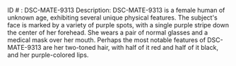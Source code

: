 ID # : DSC-MATE-9313
Description: DSC-MATE-9313 is a female human of unknown age, exhibiting several unique physical features. The subject's face is marked by a variety of purple spots, with a single purple stripe down the center of her forehead. She wears a pair of normal glasses and a medical mask over her mouth. Perhaps the most notable features of DSC-MATE-9313 are her two-toned hair, with half of it red and half of it black, and her purple-colored lips.